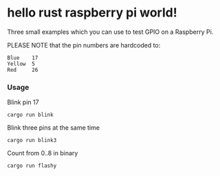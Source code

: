 # hello rust raspberry pi world!

Three small examples which you can use to test GPIO
on a Raspberry Pi.  

PLEASE NOTE that the pin numbers are hardcoded to:

```
Blue    17
Yellow  5
Red     26
```

### Usage

Blink pin 17

`cargo run blink`

Blink three pins at the same time

`cargo run blink3`

Count from 0..8 in binary

`cargo run flashy`
